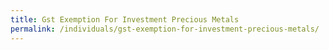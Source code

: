 ```yaml
---
title: Gst Exemption For Investment Precious Metals
permalink: /individuals/gst-exemption-for-investment-precious-metals/
---
```

